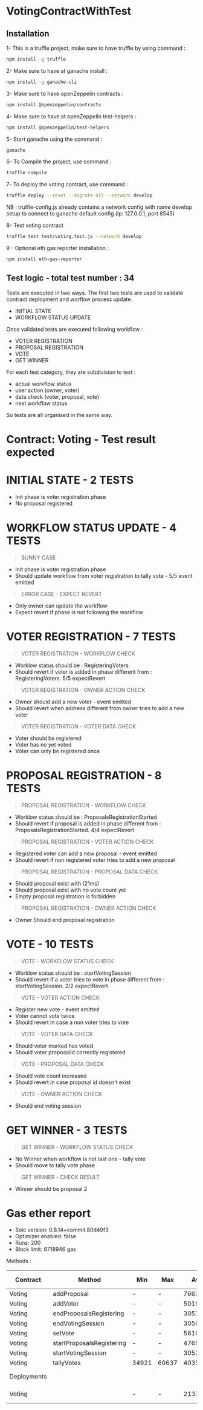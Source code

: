 # VotingContractWithTest

## Installation

1- This is a truffle project, make sure to have truffle by using command :

```sh
npm install -g truffle
```

2- Make sure to have at ganache install :

```sh
npm install -g ganache-cli
```

3- Make sure to have openZeppelin contracts :

```sh
npm install @openzeppelin/contracts
```

4- Make sure to have at openZeppelin test-helpers :

```sh
npm install @openzeppelin/test-helpers
```

5- Start ganache using the command :

```sh
ganache
```

6- To Compile the project, use command :

```sh
truffle compile
```

7- To deploy the voting contract, use command :

```sh
truffle deploy --reset --migrate-all --network develop
```

NB : truffle-config.js already contains a network config with name develop setup to connect to ganache default config (ip: 127.0.0.1, port 8545)

8- Test voting contract

```sh
truffle test test/voting.test.js --network develop
```

9 - Optional eth gas reporter installation :

```sh
npm install eth-gas-reporter
```

## Test logic - total test number : 34

Tests are executed in two ways.
The first two tests are used to validate contract deployment and worflow process update.

- INITIAL STATE
- WORKFLOW STATUS UPDATE

Once validated tests are executed following workflow :

- VOTER REGISTRATION
- PROPOSAL REGISTRATION
- VOTE
- GET WINNER

For each test category, they are subdivision to test :

- actual workflow status
- user action (owner, voter)
- data check (voter, proposal, vote)
- next workflow status

So tests are all organised in the same way.

# Contract: Voting - Test result expected

# INITIAL STATE - 2 TESTS

- Init phase is voter registration phase
- No proposal registered

# WORKFLOW STATUS UPDATE - 4 TESTS

> SUNNY CASE
- Init phase is voter registration phase
- Should update workflow from voter registration to tally vote - 5/5 event emitted
> ERROR CASE - EXPECT REVERT
- Only owner can update the workflow
- Expect revert if phase is not following the workflow

# VOTER REGISTRATION - 7 TESTS

> VOTER REGISTRATION - WORKFLOW CHECK
- Worklow status should be : RegisteringVoters
- Should revert if voter is added in phase different from : RegisteringVoters. 5/5 expectRevert
> VOTER REGISTRATION - OWNER ACTION CHECK
- Owner should add a new voter - event emitted
- Should revert when address different from owner tries to add a new voter
> VOTER REGISTRATION - VOTER DATA CHECK
- Voter should be registered
- Voter has no yet voted
- Voter can only be registered once

# PROPOSAL REGISTRATION - 8 TESTS

> PROPOSAL REGISTRATION - WORKFLOW CHECK
- Worklow status should be : ProposalsRegistrationStarted
- Should revert if proposal is added in phase different from : ProposalsRegistrationStarted. 4/4 expectRevert
> PROPOSAL REGISTRATION - VOTER ACTION CHECK
- Registered voter can add a new proposal - event emitted
- Should revert if non registered voter tries to add a new proposal
> PROPOSAL REGISTRATION - PROPOSAL DATA CHECK
- Should proposal exist with (21ms)
- Should proposal exist with no vote count yet
- Empty proposal registration is forbidden
> PROPOSAL REGISTRATION - OWNER ACTION CHECK
- Owner Should end proposal registration

# VOTE - 10 TESTS

> VOTE - WORKFLOW STATUS CHECK
- Worklow status should be : startVotingSession
- Should revert if a voter tries to vote in phase different from : startVotingSession. 2/2 expectRevert
> VOTE - VOTER ACTION CHECK
- Register new vote - event emitted
- Voter cannot vote twice
- Should revert in case a non voter tries to vote
> VOTE - VOTER DATA CHECK
- Should voter marked has voted
- Should voter proposalId correctly registered
> VOTE - PROPOSAL DATA CHECK
- Should vote count increased
- Should revert in case proposal id doesn't exist
> VOTE - OWNER ACTION CHECK
- Should end voting session

# GET WINNER - 3 TESTS

> GET WINNER - WORKFLOW STATUS CHECK
- No Winner when workflow is not last one - tally vote
- Should move to tally vote phase
> GET WINNER - CHECK RESULT
- Winner should be proposal 2

# Gas ether report

- Solc version: 0.8.14+commit.80d49f3
- Optimizer enabled: false
- Runs: 200
- Block limit: 6718946 gas

Methods :

| Contract    | Method                    | Min   | Max   | Avg     | # calls    | eur (avg) |
| ----------- | ------------------------- | ----- | ----- | ------- | ---------- | --------- |
| Voting      | addProposal               | -     | -     | 76632   | 10         |-          |
| Voting      | addVoter                  | -     | -     | 50196   | 16         |-          |
| Voting      | endProposalsRegistering   | -     | -     | 30575   | 11         |-          |
| Voting      | endVotingSession          | -     | -     | 30509   | 9          |-          |
| Voting      | setVote                   | -     | -     | 58101   | 12         |-          |
| Voting      | startProposalsRegistering | -     | -     | 47653   | 11         |-          |
| Voting      | startVotingSession        | -     | -     | 30530   | 12         |-          |
| Voting      | tallyVotes                | 34921 | 60637 | 40355   | 10         |-          |
| Deployments |                           |       |       |         | % of limit |-          |
| Voting      |                           |-      |-      | 2137238 | 31.8 %     |-          |
